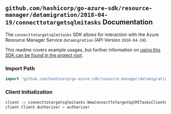 
## `github.com/hashicorp/go-azure-sdk/resource-manager/datamigration/2018-04-19/connecttotargetsqlmitasks` Documentation

The `connecttotargetsqlmitasks` SDK allows for interaction with the Azure Resource Manager Service `datamigration` (API Version `2018-04-19`).

This readme covers example usages, but further information on [using this SDK can be found in the project root](https://github.com/hashicorp/go-azure-sdk/tree/main/docs).

### Import Path

```go
import "github.com/hashicorp/go-azure-sdk/resource-manager/datamigration/2018-04-19/connecttotargetsqlmitasks"
```


### Client Initialization

```go
client := connecttotargetsqlmitasks.NewConnectToTargetSqlMITasksClientWithBaseURI("https://management.azure.com")
client.Client.Authorizer = authorizer
```

